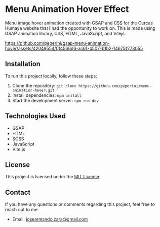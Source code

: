 # Menu Animation Hover Effect

<!-- [![Website Preview](preview.png)](https://your-website-url.com) -->

Menu image hover animation created with GSAP and CSS for the Cercas Humaya website that I had the opportunity to work on. This is made using GSAP animation library, CSS, HTML, JavaScript, and Vitejs.

https://github.com/peperini/gsap-menu-animation-hover/assets/42049554/0f4566d6-ac61-4507-b1b2-146751273055

## Installation

To run this project locally, follow these steps:

1. Clone the repository: `git clone https://github.com/peperini/menu-animation-hover.git`
2. Install dependencies: `npm install`
3. Start the development server: `npm run dev`

## Technologies Used

- GSAP
- HTML
- SCSS
- JavaScript
- Vite.js

## License

This project is licensed under the [MIT License](LICENSE.md).

## Contact

If you have any questions or comments regarding this project, feel free to reach out to me:

- Email: josearmando.zara@gmail.com
